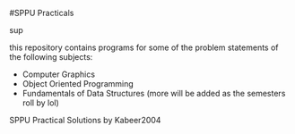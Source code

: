 #SPPU Practicals

sup

this repository contains programs for some of the problem statements of the following subjects:

- Computer Graphics
- Object Oriented Programming
- Fundamentals of Data Structures 
(more will be added as the semesters roll by lol)




SPPU Practical Solutions by Kabeer2004
